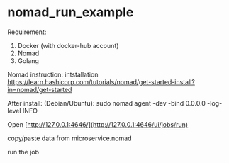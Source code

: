 # nomad_run_example

Requirement: 
1) Docker (with docker-hub account)
2) Nomad
3) Golang


Nomad instruction: 
intstallation https://learn.hashicorp.com/tutorials/nomad/get-started-install?in=nomad/get-started

After install: (Debian/Ubuntu): 
                                 sudo nomad agent -dev -bind 0.0.0.0 -log-level INFO
                                 
                                 
                                 



Open [http://127.0.0.1:4646/](http://127.0.0.1:4646/ui/jobs/run)


copy/paste data from microservice.nomad

run the job


